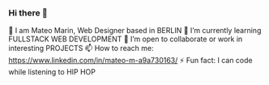 ### Hi there 👋

🔭 I am Mateo Marin, Web Designer based in BERLIN
🌱 I’m currently learning FULLSTACK WEB DEVELOPMENT
👯 I’m open to collaborate or work in interesting PROJECTS
📫 How to reach me: https://www.linkedin.com/in/mateo-m-a9a730163/
⚡ Fun fact: I can code while listening to HIP HOP 


<!--
**mateomarin77/mateomarin77** is a ✨ _special_ ✨ repository because its `README.md` (this file) appears on your GitHub profile.

Here are some ideas to get you started:

- 🔭 I’m currently working on ...
- 🌱 I’m currently learning ...
- 👯 I’m looking to collaborate on ...
- 🤔 I’m looking for help with ...
- 💬 Ask me about ...
- 📫 How to reach me: ...
- 😄 Pronouns: ...
- ⚡ Fun fact: ...
-->
